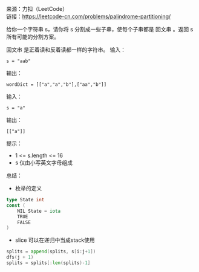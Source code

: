 
来源：力扣（LeetCode）  
链接：https://leetcode-cn.com/problems/palindrome-partitioning/

给你一个字符串 s，请你将 s 分割成一些子串，使每个子串都是 回文串 。返回 s 所有可能的分割方案。

回文串 是正着读和反着读都一样的字符串。
输入：
```
s = "aab"
```
输出：
```
wordDict = [["a","a","b"],["aa","b"]]
```

输入：
```
s = "a"
```
输出：
```
[["a"]]
```

提示：
    

* 1 <= s.length <= 16
* s 仅由小写英文字母组成

总结：

* 枚举的定义
```go
type State int
const (
	NIL State = iota
	TRUE
	FALSE
)
```
* slice 可以在递归中当成stack使用
```go
splits = append(splits, s[i:j+1])
dfs(j + 1)
splits = splits[:len(splits)-1]
```